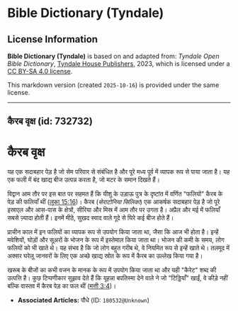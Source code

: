 # Bible Dictionary (Tyndale)

## License Information

**Bible Dictionary (Tyndale)** is based on and adapted from: _Tyndale Open Bible Dictionary_, [Tyndale House Publishers](https://tyndaleopenresources.com/), 2023, which is licensed under a [CC BY-SA 4.0 license](https://creativecommons.org/licenses/by-sa/4.0/legalcode.en).

This markdown version (created `2025-10-16`) is provided under the same license.



--------------------------------

## कैरब वृक्ष (id: 732732)

कैरब वृक्ष
==========

यह एक सदाबहार पेड़ है जो सेम परिवार से संबंधित है और पूरे मध्य पूर्व में व्यापक रूप से पाया जाता है। यह एक फली में बंद खाद्य बीज उत्पन्न करता है, जो मटर के समान दिखते हैं। 

विद्वान आम तौर पर इस बात पर सहमत हैं कि यीशु के उड़ाऊ पुत्र के दृष्टांत में वर्णित "फलियों" कैरब के पेड़ की फलियाँ थीं ([लूका 15:16](https://ref.ly/Luke15:16))। कैरब (*सेराटोनिया सिलिका*) एक आकर्षक सदाबहार पेड़ है जो पूरे इस्राएल और आस\-पास के क्षेत्रों, सीरिया और मिस्र में आम तौर पर उगता है। अप्रैल और मई में फलियाँ सबसे ज़्यादा होती हैं। इनमें मीठे, सुखद स्वाद वाले गूदे से घिरे कई बीज होते हैं।

प्राचीन काल में इन फलियों का व्यापक रूप से उपयोग किया जाता था, जैसा कि आज भी होता है। इन्हें मवेशियों, घोड़ों और सूअरों के भोजन के रूप में इस्तेमाल किया जाता था। भोजन की कमी के समय, लोग फलियों को भी खाते थे। यह संभव है कि जो लोग बहुत गरीब थे, वे नियमित रूप से इन्हें खाते थे। तलमूद में अक्सर घरेलू जानवरों के लिए एक अच्छे खाद्य स्रोत के रूप में कैरब का उल्लेख किया गया है।

खरूब के बीजों का कभी वजन के मानक के रूप में उपयोग किया जाता था और यही "कैरेट" शब्द की उत्पत्ति है। कुछ टिप्पणीकार सुझाव देते हैं कि यूहन्ना बपतिस्मा देने वाले ने जो "टिड्डियाँ" खाईं, वे कीड़े नहीं बल्कि वास्तव में कैरब पेड़ का फल थीं ([मत्ती 3:4](https://ref.ly/Matt3:4))। 

* **Associated Articles:** पौधे (ID: `180532@Unknown`)

